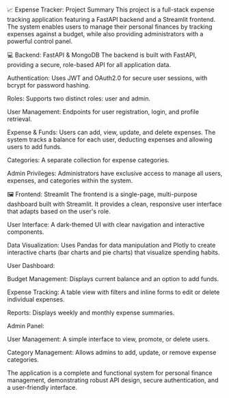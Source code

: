 📈 Expense Tracker: Project Summary
This project is a full-stack expense tracking application featuring a FastAPI backend and a Streamlit frontend. The system enables users to manage their personal finances by tracking expenses against a budget, while also providing administrators with a powerful control panel.

💻 Backend: FastAPI & MongoDB
The backend is built with FastAPI, providing a secure, role-based API for all application data.

Authentication: Uses JWT and OAuth2.0 for secure user sessions, with bcrypt for password hashing.

Roles: Supports two distinct roles: user and admin.

User Management: Endpoints for user registration, login, and profile retrieval.

Expense & Funds: Users can add, view, update, and delete expenses. The system tracks a balance for each user, deducting expenses and allowing users to add funds.

Categories: A separate collection for expense categories.

Admin Privileges: Administrators have exclusive access to manage all users, expenses, and categories within the system.

🖼️ Frontend: Streamlit
The frontend is a single-page, multi-purpose dashboard built with Streamlit. It provides a clean, responsive user interface that adapts based on the user's role.

User Interface: A dark-themed UI with clear navigation and interactive components.

Data Visualization: Uses Pandas for data manipulation and Plotly to create interactive charts (bar charts and pie charts) that visualize spending habits.

User Dashboard:

Budget Management: Displays current balance and an option to add funds.

Expense Tracking: A table view with filters and inline forms to edit or delete individual expenses.

Reports: Displays weekly and monthly expense summaries.

Admin Panel:

User Management: A simple interface to view, promote, or delete users.

Category Management: Allows admins to add, update, or remove expense categories.

The application is a complete and functional system for personal finance management, demonstrating robust API design, secure authentication, and a user-friendly interface.
